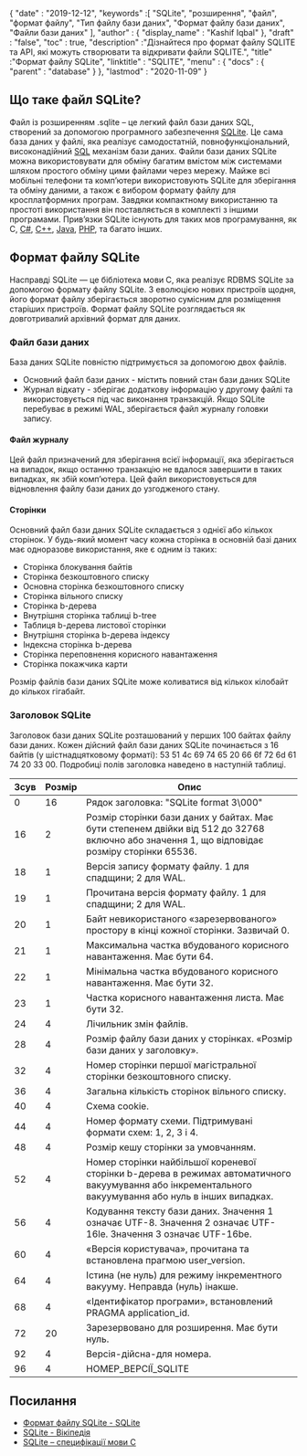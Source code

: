 {
  "date" : "2019-12-12",
  "keywords" :[ "SQLite", "розширення", "файл", "формат файлу", "Тип файлу бази даних", "Формат файлу бази даних", "Файли бази даних" ],
  "author" : {
    "display_name" : "Kashif Iqbal"
},
  "draft" : "false",
  "toc" : true,
  "description" :"Дізнайтеся про формат файлу SQLITE та API, які можуть створювати та відкривати файли SQLITE.",
  "title" :"Формат файлу SQLite",
  "linktitle" : "SQLITE",
  "menu" : {
    "docs" : {
      "parent" : "database"
}
},
  "lastmod" : "2020-11-09"
}

## Що таке файл SQLite?

Файл із розширенням .sqlite – це легкий файл бази даних SQL, створений за допомогою програмного забезпечення [SQLite](https://www.sqlite.org/index.html). Це сама база даних у файлі, яка реалізує самодостатній, повнофункціональний, високонадійний [SQL](/uk/database/sql/) механізм бази даних. Файли бази даних SQLite можна використовувати для обміну багатим вмістом між системами шляхом простого обміну цими файлами через мережу. Майже всі мобільні телефони та комп’ютери використовують SQLite для зберігання та обміну даними, а також є вибором формату файлу для кросплатформних програм. Завдяки компактному використанню та простоті використання він поставляється в комплекті з іншими програмами. Прив’язки SQLite існують для таких мов програмування, як C, [C#](/uk/programming/cs/), [C++](/uk/programming/cpp), [Java](/uk/programming/java/), [PHP](/uk/programming/php/ ), та багато інших.

## Формат файлу SQLite

Насправді SQLite — це бібліотека мови C, яка реалізує RDBMS SQLite за допомогою формату файлу SQLite. З еволюцією нових пристроїв щодня, його формат файлу зберігається зворотно сумісним для розміщення старіших пристроїв. Формат файлу SQLite розглядається як довготривалий архівний формат для даних.

### Файл бази даних

База даних SQLite повністю підтримується за допомогою двох файлів.
* Основний файл бази даних - містить повний стан бази даних SQLite
* Журнал відкату - зберігає додаткову інформацію у другому файлі та використовується під час виконання транзакцій. Якщо SQLite перебуває в режимі WAL, зберігається файл журналу головки запису.

#### Файл журналу

Цей файл призначений для зберігання всієї інформації, яка зберігається на випадок, якщо останню транзакцію не вдалося завершити в таких випадках, як збій комп’ютера. Цей файл використовується для відновлення файлу бази даних до узгодженого стану.

#### Сторінки

Основний файл бази даних SQLite складається з однієї або кількох сторінок. У будь-який момент часу кожна сторінка в основній базі даних має одноразове використання, яке є одним із таких:

* Сторінка блокування байтів
* Сторінка безкоштовного списку
* Основна сторінка безкоштовного списку
* Сторінка вільного списку
* Сторінка b-дерева
* Внутрішня сторінка таблиці b-tree
* Таблиця b-дерева листової сторінки
* Внутрішня сторінка b-дерева індексу
* Індексна сторінка b-дерева
* Сторінка переповнення корисного навантаження
* Сторінка покажчика карти

Розмір файлів бази даних SQLite може коливатися від кількох кілобайт до кількох гігабайт.

### Заголовок SQLite

Заголовок бази даних SQLite розташований у перших 100 байтах файлу бази даних. Кожен дійсний файл бази даних SQLite починається з 16 байтів (у шістнадцятковому форматі): 53 51 4c 69 74 65 20 66 6f 72 6d 61 74 20 33 00. Подробиці полів заголовка наведено в наступній таблиці.

|Зсув|Розмір|Опис|
---|---|---|
|0|16|Рядок заголовка: "SQLite format 3\000"|
|16|2|Розмір сторінки бази даних у байтах. Має бути степенем двійки від 512 до 32768 включно або значення 1, що відповідає розміру сторінки 65536.|
|18|1|Версія запису формату файлу. 1 для спадщини; 2 для WAL.|
|19|1|Прочитана версія формату файлу. 1 для спадщини; 2 для WAL.|
|20|1|Байт невикористаного «зарезервованого» простору в кінці кожної сторінки. Зазвичай 0.|
|21|1|Максимальна частка вбудованого корисного навантаження. Має бути 64.|
|22|1|Мінімальна частка вбудованого корисного навантаження. Має бути 32.|
|23|1|Частка корисного навантаження листа. Має бути 32.|
|24|4|Лічильник змін файлів.|
|28|4|Розмір файлу бази даних у сторінках. «Розмір бази даних у заголовку».|
|32|4|Номер сторінки першої магістральної сторінки безкоштовного списку.|
|36|4|Загальна кількість сторінок вільного списку.|
|40|4|Схема cookie.|
|44|4|Номер формату схеми. Підтримувані формати схем: 1, 2, 3 і 4.|
|48|4|Розмір кешу сторінки за умовчанням.|
|52|4|Номер сторінки найбільшої кореневої сторінки b-дерева в режимах автоматичного вакуумування або інкрементального вакуумування або нуль в інших випадках.|
|56|4|Кодування тексту бази даних. Значення 1 означає UTF-8. Значення 2 означає UTF-16le. Значення 3 означає UTF-16be.|
|60|4|«Версія користувача», прочитана та встановлена прагмою user_version.|
|64|4|Істина (не нуль) для режиму інкрементного вакууму. Неправда (нуль) інакше.|
|68|4|«Ідентифікатор програми», встановлений PRAGMA application_id.|
|72|20|Зарезервовано для розширення. Має бути нуль.|
|92|4|Версія-дійсна-для номера.|
|96|4|НОМЕР_ВЕРСІЇ_SQLITE|

## Посилання ##

* [Формат файлу SQLite - SQLite](https://www.sqlite.org/fileformat2.html)
* [SQLite - Вікіпедія](https://en.wikipedia.org/wiki/SQLite)
* [SQLite – специфікації мови C](https://www.sqlite.org/c3ref/intro.html)

